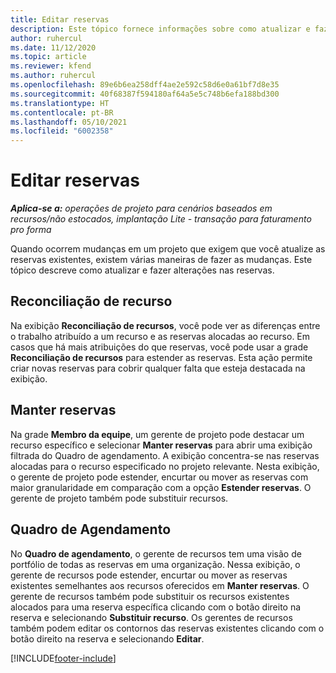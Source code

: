 ```yaml
---
title: Editar reservas
description: Este tópico fornece informações sobre como atualizar e fazer alterações nas reservas.
author: ruhercul
ms.date: 11/12/2020
ms.topic: article
ms.reviewer: kfend
ms.author: ruhercul
ms.openlocfilehash: 89e6b6ea258dff4ae2e592c58d6e0a61bf7d8e35
ms.sourcegitcommit: 40f68387f594180af64a5e5c748b6efa188bd300
ms.translationtype: HT
ms.contentlocale: pt-BR
ms.lasthandoff: 05/10/2021
ms.locfileid: "6002358"
---
```

# <a name="edit-bookings"></a>Editar reservas

_**Aplica-se a:** operações de projeto para cenários baseados em recursos/não estocados, implantação Lite - transação para faturamento pro forma_


Quando ocorrem mudanças em um projeto que exigem que você atualize as reservas existentes, existem várias maneiras de fazer as mudanças. Este tópico descreve como atualizar e fazer alterações nas reservas.

## <a name="resource-reconciliation"></a>Reconciliação de recurso

Na exibição **Reconciliação de recursos**, você pode ver as diferenças entre o trabalho atribuído a um recurso e as reservas alocadas ao recurso. Em casos que há mais atribuições do que reservas, você pode usar a grade **Reconciliação de recursos** para estender as reservas. Esta ação permite criar novas reservas para cobrir qualquer falta que esteja destacada na exibição.

## <a name="maintain-bookings"></a>Manter reservas

Na grade **Membro da equipe**, um gerente de projeto pode destacar um recurso específico e selecionar **Manter reservas** para abrir uma exibição filtrada do Quadro de agendamento. A exibição concentra-se nas reservas alocadas para o recurso especificado no projeto relevante. Nesta exibição, o gerente de projeto pode estender, encurtar ou mover as reservas com maior granularidade em comparação com a opção **Estender reservas**. O gerente de projeto também pode substituir recursos.

## <a name="schedule-board"></a>Quadro de Agendamento

No **Quadro de agendamento**, o gerente de recursos tem uma visão de portfólio de todas as reservas em uma organização. Nessa exibição, o gerente de recursos pode estender, encurtar ou mover as reservas existentes semelhantes aos recursos oferecidos em **Manter reservas**. O gerente de recursos também pode substituir os recursos existentes alocados para uma reserva específica clicando com o botão direito na reserva e selecionando **Substituir recurso**. Os gerentes de recursos também podem editar os contornos das reservas existentes clicando com o botão direito na reserva e selecionando **Editar**.


[!INCLUDE[footer-include](../includes/footer-banner.md)]
